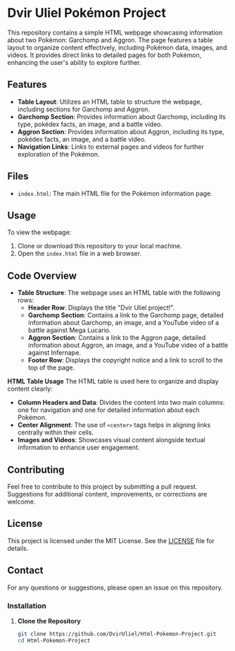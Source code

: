 # Dvir Uliel Pokémon Project

This repository contains a simple HTML webpage showcasing information about two Pokémon: Garchomp and Aggron. The page features a table layout to organize content effectively, including Pokémon data, images, and videos. It provides direct links to detailed pages for both Pokémon, enhancing the user's ability to explore further.

## Features
- **Table Layout**: Utilizes an HTML table to structure the webpage, including sections for Garchomp and Aggron.
- **Garchomp Section**: Provides information about Garchomp, including its type, pokédex facts, an image, and a battle video.
- **Aggron Section**: Provides information about Aggron, including its type, pokédex facts, an image, and a battle video.
- **Navigation Links**: Links to external pages and videos for further exploration of the Pokémon.

## Files
- `index.html`: The main HTML file for the Pokémon information page.

## Usage
To view the webpage:
1. Clone or download this repository to your local machine.
2. Open the `index.html` file in a web browser.

## Code Overview
- **Table Structure**: The webpage uses an HTML table with the following rows:
  - **Header Row**: Displays the title "Dvir Uliel project!".
  - **Garchomp Section**: Contains a link to the Garchomp page, detailed information about Garchomp, an image, and a YouTube video of a battle against Mega Lucario.
  - **Aggron Section**: Contains a link to the Aggron page, detailed information about Aggron, an image, and a YouTube video of a battle against Infernape.
  - **Footer Row**: Displays the copyright notice and a link to scroll to the top of the page.

**HTML Table Usage**
The HTML table is used here to organize and display content clearly:
- **Column Headers and Data**: Divides the content into two main columns: one for navigation and one for detailed information about each Pokémon.
- **Center Alignment**: The use of `<center>` tags helps in aligning links centrally within their cells.
- **Images and Videos**: Showcases visual content alongside textual information to enhance user engagement.

## Contributing
Feel free to contribute to this project by submitting a pull request. Suggestions for additional content, improvements, or corrections are welcome.

## License
This project is licensed under the MIT License. See the [LICENSE](LICENSE) file for details.

## Contact
For any questions or suggestions, please open an issue on this repository.

### Installation
1. **Clone the Repository**
   ```bash
   git clone https://github.com/DvirUliel/Html-Pokemon-Project.git
   cd Html-Pokemon-Project

